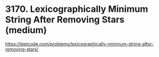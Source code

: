 # 3170. Lexicographically Minimum String After Removing Stars (medium)

https://leetcode.com/problems/lexicographically-minimum-string-after-removing-stars/
